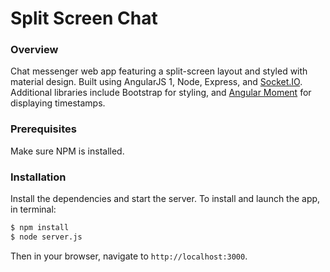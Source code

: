 # Split Screen Chat

### Overview
Chat messenger web app featuring a split-screen layout and styled with material design. Built using AngularJS 1, Node, Express, and [Socket.IO](https://github.com/socketio/socket.io). Additional libraries include Bootstrap for styling, and [Angular Moment](https://github.com/urish/angular-moment) for displaying timestamps.

### Prerequisites
Make sure NPM is installed.

### Installation

Install the dependencies and start the server. To install and launch the app, in terminal:

```sh
$ npm install
$ node server.js
```
Then in your browser, navigate to `http://localhost:3000`.
